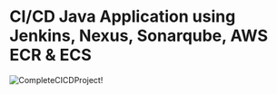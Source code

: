 # CI/CD Java Application using Jenkins, Nexus, Sonarqube, AWS ECR & ECS
![CompleteCICDProject!](https://lucid.app/publicSegments/view/0c183bd6-73f4-4547-93e1-5246db5e863c/image.png) 
